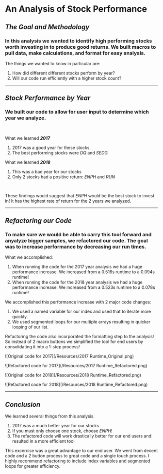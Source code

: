 # An Analysis of Stock Performance
## *The Goal and Methodology*
### In this analysis we wanted to identify high performing stocks worth investing in to produce good returns. We built macros to pull data, make calculations, and format for easy analysis.
The things we wanted to know in particular are:
1. How did different different stocks perform by year?
2. Will our code run efficiently with a higher stock count?
---
## *Stock Performance by Year*
### We built our code to allow for user input to determine which year we analyze.
<br>

What we learned ***2017*** 

1. 2017 was a good year for these stocks
2. The best performing stocks were *DQ* and *SEDG*

What we learned ***2018***
1. This was a bad year for our stocks
2. Only 2 stocks had a positive return: *ENPH* and *RUN*
<br>

These findings would suggest that *ENPH* would be the best stock to invest in! It has the highest rate of return for the 2 years we analyzed.


---
## *Refactoring our Code*
### To make sure we would be able to carry this tool forward and anyalyze bigger samples, we refactored our code. The goal was to increase performance by decreasing our run times.
What we accomplished:
1. When running the code for the 2017 year analysis we had a huge performance increase. We increased from a 0.516s runtime to a 0.094s runtime!
2. When running the code for the 2018 year analysis we had a huge performance increase. We increased from a 0.523s runtime to a 0.078s runtime!

We accomplished this performance increase with 2 major code changes:
1. We used a named variable for our index and used that to iterate more quickly.
2. We used segmented loops for our multiple arrays resulting in quicker looping of our list.

Refactoring the code also incorporated the formatting step to the analysis! So instead of 2 macro buttons we simplified the tool for end users by consolidating it into a 1-step process!

![Original code for 2017](/Resources/2017 Runtime_Original.png)

![Refactored code for 2017](/Resources/2017 Runtime_Refactored.png)

![Original code for 2018](/Resources/2018 Runtime_Refactored.png)

![Refactored code for 2018](/Resources/2018 Runtime_Refactored.png)

---
## *Conclusion*
We learned several things from this analysis.
1. 2017 was a much better year for our stocks
2. If you must only choose one stock, choose *ENPH*!
3. The refactored code will work drastically better for our end users and resulted in a more efficient tool

This excercise was a great advantage to our end user. We went from decent code and a 2 button process to great code and a single touch process. I highly recommend refactoring to include index variables and segmented loops for greater efficiency. 
